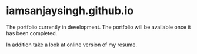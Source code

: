 # iamsanjaysingh.github.io
The portfolio currently in development. 
The portfolio will be available once it has been completed.

In addition take a look at online version of my resume.
